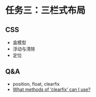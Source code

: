 # 任务三：三栏式布局

## CSS

* 盒模型
* 浮动与清除
* 定位

## Q&A

* position, float, clearfix
* [What methods of ‘clearfix’ can I use?](http://stackoverflow.com/questions/211383/what-methods-of-clearfix-can-i-use)